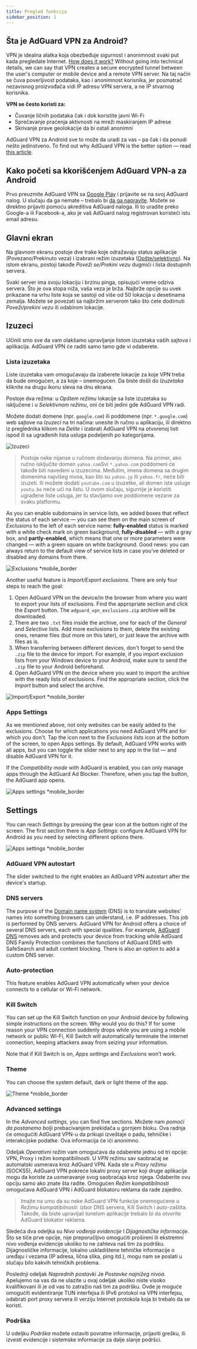 ```yaml
---
title: Pregled funkcija
sidebar_position: 1
---
```


## Šta je AdGuard VPN za Android?

VPN je idealna alatka koja obezbeđuje sigurnost i anonimnost svaki put kada pregledate Internet. [How does it work?](/general/how-vpn-works) Without going into technical details, we can say that VPN creates a secure encrypted tunnel between the user's computer or mobile device and a remote VPN server. Na taj način se čuva poverljivost podataka, kao i anonimnost korisnika, jer posmatrač nezavisnog proizvođača vidi IP adresu VPN servera, a ne IP stvarnog korisnika.

**VPN se često koristi za:**

- Čuvanje ličnih podataka čak i dok koristite javni Wi-Fi
- Sprečavanje praćenja aktivnosti na mreži maskiranjem IP adrese
- Skrivanje prave geolokacije da bi ostali anonimni

AdGuard VPN za Android sve to može da uradi za vas – pa čak i da ponudi nešto jedinstveno. To find out why AdGuard VPN is the better option — read [this article](/general/why-adguard-vpn).

## Kako početi sa kkorišćenjem AdGuard VPN-a za Android

Prvo preuzmite AdGuard VPN sa [Google Play](https://play.google.com/store/apps/details?id=com.adguard.vpn) i prijavite se na svoj AdGuard nalog. U slučaju da ga nemate – trebalo bi [da ga napravite](https://auth.adguard.com/login.html). Možete se direktno prijaviti pomoću akreditiva AdGuard naloga. Ili to uradite preko Google-a ili Facebook-a, ako je vaš AdGuard nalog registrovan koristeći istu email adresu.

## Glavni ekran

Na glavnom ekranu postoje dve trake koje odražavaju status aplikacije (Povezano/Prekinuto veza) i izabrani režim izuzetaka ([Opšte/selektivno](#lists-of-exclusions)). Na istom ekranu, postoji takođe *Poveži se/Prekini vezu* dugmići i lista dostupnih servera.

Svaki server ima svoju lokaciju i brzinu pinga, opisujući vreme odziva servera. Što je ova stopa niža, vaša veza je brža. Najbrže opcije su uvek prikazane na vrhu liste koja se sastoji od više od 50 lokacija u desetinama zemalja. Možete se povezati sa najbržim serverom tako što ćete dodirnuti *Poveži/prekini vezu* ili odabirom lokacije.

## Izuzeci

Učinili smo sve da vam olakšamo upravljanje listom izuzetaka vaših sajtova i aplikacija. AdGuard VPN će raditi samo tamo gde vi odaberete.

### Lista izuzetaka

Liste izuzetaka vam omogućavaju da izaberete lokacije za koje VPN treba da bude omogućen, a za koje – onemogućen. Da biste došli do *Izuzetaka* kliknite na drugu ikonu sleva na dnu ekrana.

Postoje dva režima: u *Opštem režimu* lokacije sa liste izuzetaka su isključene i u *Selektivnom režimu*, oni će biti jedini gde AdGuard VPN radi.

Možete dodati domene (npr. `google.com`) ili poddomene (npr. `*.google.com`) web sajtove na *Izuzeci* na tri načina: unesite ih ručno u aplikaciju, ili direktno iz preglednika klikom na *Delite* i izabrati AdGuard VPN na otvorenoj listi ispod ili sa ugrađenih lista usluga podeljenih po kategorijama.

![Izuzeci](https://cdn.adguardvpn.com/public/Adguard/kb/VPN/Screenshots/add_site_android.jpg)
> Postoje neke nijanse u ručnom dodavanju domena. Na primer, ako ručno isključite domen `yahoo.com`Svi `*.yahoo.com` poddomeni će takođe biti navedeni u izuzecima. Međutim, imena domena sa drugim domenima najvišeg nivoa, kao što su `yahoo.jp` Ili `yahoo.fr`, neće biti izuzeti. Ili možete dodati `youtube.com` u izuzetke, ali domen iste usluge `youtu.be` neće ući na listu. U ovom slučaju, sigurnije je koristiti ugrađene liste usluga, jer tu stavljamo sve poddomene vezane za svaku platformu.

As you can enable subdomains in service lists, we added boxes that reflect the status of each service — you can see them on the main screen of *Exclusions* to the left of each service name: **fully-enabled** status is marked with a white check mark on green background, **fully-disabled** — with a gray box, and **partly-enabled**, which means that one or more parameters were changed — with a green square on white background. Good news: you can always return to the default view of service lists in case you’ve deleted or disabled any domains from there.

![Exclusions *mobile_border](https://cdn.adguardvpn.com/content/kb/vpn/android/statuses.png)

Another useful feature is *Import/Export exclusions*. There are only four steps to reach the goal:

1. Open AdGuard VPN on the device/in the browser from where you want to export your lists of exclusions. Find the appropriate section and click the *Export* button. The `adguard_vpn_exclusions.zip` archive will be downloaded.
2. There are two `.txt` files inside the archive, one for each of the *General* and *Selective* lists. Add more exclusions to them, delete the existing ones, rename files (but more on this later), or just leave the archive with files as is.
3. When transferring between different devices, don't forget to send the `.zip` file to the device for import. For example, if you import exclusion lists from your Windows device to your Android, make sure to send the `.zip` file to your Android beforehand.
4. Open AdGuard VPN on the device where you want to import the archive with the ready lists of exclusions. Find the appropriate section, click the *Import* button and select the archive.

![Import/Export *mobile_border](https://cdn.adguardvpn.com/content/kb/vpn/android/imp-exp.png)

### Apps Settings

As we mentioned above, not only websites can be easily added to the exclusions. Choose for which applications you need AdGuard VPN and for which you don't. Tap the icon next to the *Exclusions lists* icon at the bottom of the screen, to open Apps settings. By default, AdGuard VPN works with all apps, but you can toggle the slider next to any app in the list — and disable AdGuard VPN for it.

If the *Compatibility mode* with AdGuard is enabled, you can only manage apps through the AdGuard Ad Blocker. Therefore, when you tap the button, the AdGuard app opens.

![Apps settings *mobile_border](https://cdn.adguardvpn.com/content/kb/vpn/android/apps_settings.png)

## Settings

You can reach *Settings* by pressing the gear icon at the bottom right of the screen. The first section there is *App Settings*: configure AdGuard VPN for Android as you need by selecting different options there.

![Apps settings *mobile_border](https://cdn.adguardvpn.com/content/kb/vpn/android/app_settings.png)

### AdGuard VPN autostart

The slider switched to the right enables an AdGuard VPN autostart after the device's startup.

### DNS servers

The purpose of the [Domain name system](https://adguard-dns.io/kb/general/dns-filtering/#what-is-dns) (DNS) is to translate websites' names into something browsers can understand, i.e. IP addresses. This job is performed by DNS servers. AdGuard VPN for Android offers a choice of several DNS servers, each with special qualities. For example, [AdGuard DNS](https://adguard-dns.io/kb/) removes ads and protects your device from tracking while AdGuard DNS Family Protection combines the functions of AdGuard DNS with SafeSearch and adult content blocking. There is also an option to add a custom DNS server.

### Auto-protection

This feature enables AdGuard VPN automatically when your device connects to a cellular or Wi-Fi network.

### Kill Switch

You can set up the Kill Switch function on your Android device by following simple instructions on the screen. Why would you do this? If for some reason your VPN connection suddenly drops while you are using a mobile network or public Wi-Fi, Kill Switch will automatically terminate the internet connection, keeping attackers away from seizing your information.

Note that if Kill Switch is on, *Apps settings* and *Exclusions* won’t work.

### Theme

You can choose the system default, dark or light theme of the app.

![Theme *mobile_border](https://cdn.adguardvpn.com/content/kb/vpn/android/theme-light-dark.png)

### Advanced settings

In the *Advanced settings*, you can find five sections. Možete nam *pomoći da postanemo bolji* prebacivanjem prekidača u gornjem bloku. Ova radnja će omogućiti AdGuard VPN-u da prikupi izveštaje o padu, tehničke i interakcijske podatke. Ova informacija će ići anonimno.

Odeljak *Operativni režim* vam omogućava da odaberete jednu od tri opcije: VPN, Proxy i režim kompatibilnosti. U *VPN režimu* sav saobraćaj se automatski usmerava kroz AdGuard VPN. Kada ste u *Proxy režimu* (SOCKS5), AdGuard VPN pokreće lokalni proxy server koji druge aplikacije mogu da koriste za usmeravanje svog saobraćaja kroz njega. Odaberite ovu opciju samo ako znate šta radite. Omogućen *Režim kompatibilnosti* omogućava AdGuard VPN i AdGuard blokatoru reklama da rade zajedno.

> Imajte na umu da su neke AdGuard VPN funkcije onemogućene u *Režimu kompatibilnosti*: izbor DNS servera, Kill Switch i auto-zaštita. Takođe, da biste upravljali tunelom aplikacije trebalo bi da otvorite AdGuard blokator reklama.

Sledeća dva odeljka su *Nivo vođenja evidencije* I *Dijagnostičke informacije*. Što se tiče prve opcije, nije preporučljivo omogućiti prošireni ili ekstremni nivo vođenja evidencije ukoliko to ne zahteva naš tim za podršku. Dijagnostičke informacije, lokalno uskladištene tehničke informacije o uređaju i vezama (IP adresa, lična slika, ping itd.), mogu nam se poslati u slučaju bilo kakvih tehničkih problema.

Poslednji odeljak *Naprednih postavki* Je *Postavke najnižeg nivoa*. Apelujemo na vas da ne ulazite u ovaj odeljak ukoliko niste visoko kvalifikovani ili je od vas to zatražio naš tim za podršku. Ovde je moguće omogućiti evidentiranje TUN interfejsa ili IPv6 protokol na VPN interfejsu, odabrati port proxy servera ili verziju Internet protokola koja bi trebalo da se koristi.

### Podrška

U odeljku *Podrška* možete ostaviti povratne informacije, prijaviti grešku, ili izvesti evidencije i sistemske informacije za dalje slanje podršci.

